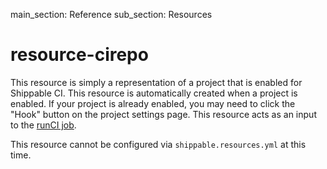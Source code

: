 main_section: Reference
sub_section: Resources

# resource-cirepo
This resource is simply a representation of a project that is enabled for Shippable CI.  This resource is automatically created when a project is enabled.  If your project is already enabled, you may need to click the "Hook" button on the project settings page.  This resource acts as an input to the [runCI job](../jobs/runCI.md).

This resource cannot be configured via `shippable.resources.yml` at this time.
